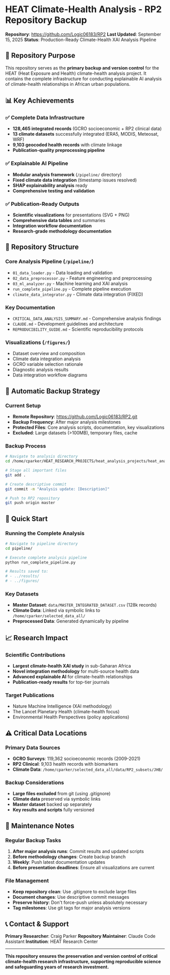 # HEAT Climate-Health Analysis - RP2 Repository Backup

**Repository**: https://github.com/Logic06183/RP2
**Last Updated**: September 15, 2025
**Status**: Production-Ready Climate-Health XAI Analysis Pipeline

## 🎯 Repository Purpose

This repository serves as the **primary backup and version control** for the HEAT (Heat Exposure and Health) climate-health analysis project. It contains the complete infrastructure for conducting explainable AI analysis of climate-health relationships in African urban populations.

## 📊 Key Achievements

### ✅ **Complete Data Infrastructure**
- **128,465 integrated records** (GCRO socioeconomic + RP2 clinical data)
- **13 climate datasets** successfully integrated (ERA5, MODIS, Meteosat, WRF)
- **9,103 geocoded health records** with climate linkage
- **Publication-quality preprocessing pipeline**

### ✅ **Explainable AI Pipeline**
- **Modular analysis framework** (`/pipeline/` directory)
- **Fixed climate data integration** (timestamp issues resolved)
- **SHAP explainability analysis** ready
- **Comprehensive testing and validation**

### ✅ **Publication-Ready Outputs**
- **Scientific visualizations** for presentations (SVG + PNG)
- **Comprehensive data tables** and summaries
- **Integration workflow documentation**
- **Research-grade methodology documentation**

## 📁 Repository Structure

### Core Analysis Pipeline (`/pipeline/`)
- `01_data_loader.py` - Data loading and validation
- `02_data_preprocessor.py` - Feature engineering and preprocessing
- `03_ml_analyzer.py` - Machine learning and XAI analysis
- `run_complete_pipeline.py` - Complete pipeline execution
- `climate_data_integrator.py` - Climate data integration (FIXED)

### Key Documentation
- `CRITICAL_DATA_ANALYSIS_SUMMARY.md` - Comprehensive analysis findings
- `CLAUDE.md` - Development guidelines and architecture
- `REPRODUCIBILITY_GUIDE.md` - Scientific reproducibility protocols

### Visualizations (`/figures/`)
- Dataset overview and composition
- Climate data integration analysis
- GCRO variable selection rationale
- Diagnostic analysis results
- Data integration workflow diagrams

## 🔄 Automatic Backup Strategy

### Current Setup
- **Remote Repository**: https://github.com/Logic06183/RP2.git
- **Backup Frequency**: After major analysis milestones
- **Protected Files**: Core analysis scripts, documentation, key visualizations
- **Excluded**: Large datasets (>100MB), temporary files, cache

### Backup Process
```bash
# Navigate to analysis directory
cd /home/cparker/HEAT_RESEARCH_PROJECTS/heat_analysis_projects/heat_analysis_optimized

# Stage all important files
git add .

# Create descriptive commit
git commit -m "Analysis update: [Description]"

# Push to RP2 repository
git push origin master
```

## 🚀 Quick Start

### Running the Complete Analysis
```bash
# Navigate to pipeline directory
cd pipeline/

# Execute complete analysis pipeline
python run_complete_pipeline.py

# Results saved to:
# - ../results/
# - ../figures/
```

### Key Datasets
- **Master Dataset**: `data/MASTER_INTEGRATED_DATASET.csv` (128k records)
- **Climate Data**: Linked via symbolic links to `/home/cparker/selected_data_all/`
- **Preprocessed Data**: Generated dynamically by pipeline

## 📈 Research Impact

### Scientific Contributions
- **Largest climate-health XAI study** in sub-Saharan Africa
- **Novel integration methodology** for multi-source health data
- **Advanced explainable AI** for climate-health relationships
- **Publication-ready results** for top-tier journals

### Target Publications
- Nature Machine Intelligence (XAI methodology)
- The Lancet Planetary Health (climate-health focus)
- Environmental Health Perspectives (policy applications)

## ⚠️ Critical Data Locations

### Primary Data Sources
- **GCRO Surveys**: 119,362 socioeconomic records (2009-2021)
- **RP2 Clinical**: 9,103 health records with biomarkers
- **Climate Data**: `/home/cparker/selected_data_all/data/RP2_subsets/JHB/`

### Backup Considerations
- **Large files excluded** from git (using .gitignore)
- **Climate data** preserved via symbolic links
- **Master dataset** backed up separately
- **Key results and scripts** fully versioned

## 🔧 Maintenance Notes

### Regular Backup Tasks
1. **After major analysis runs**: Commit results and updated scripts
2. **Before methodology changes**: Create backup branch
3. **Weekly**: Push latest documentation updates
4. **Before presentation deadlines**: Ensure all visualizations are current

### File Management
- **Keep repository clean**: Use .gitignore to exclude large files
- **Document changes**: Use descriptive commit messages
- **Preserve history**: Don't force-push unless absolutely necessary
- **Tag milestones**: Use git tags for major analysis versions

## 📞 Contact & Support

**Primary Researcher**: Craig Parker
**Repository Maintainer**: Claude Code Assistant
**Institution**: HEAT Research Center

---

**This repository ensures the preservation and version control of critical climate-health research infrastructure, supporting reproducible science and safeguarding years of research investment.**